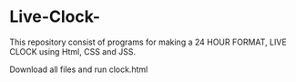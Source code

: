 # Live-Clock-
This repository consist of programs for making a 24 HOUR FORMAT, LIVE CLOCK using Html, CSS and JSS.

Download all files and run clock.html
